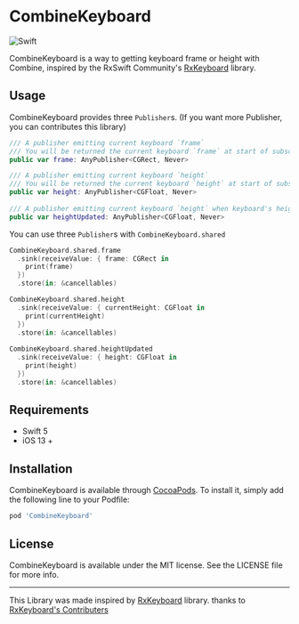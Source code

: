 # CombineKeyboard

![Swift](https://img.shields.io/badge/Swift-5.0-orange.svg)

CombineKeyboard is a way to getting keyboard frame or height with Combine, inspired by the RxSwift Community's [RxKeyboard](https://github.com/RxSwiftCommunity/RxKeyboard) library.

## Usage

CombineKeyboard provides three `Publisher`s. (If you want more Publisher, you can contributes this library)

```swift
/// A publisher emitting current keyboard `frame`
/// You will be returned the current keyboard `frame` at start of subscription.
public var frame: AnyPublisher<CGRect, Never>

/// A publisher emitting current keyboard `height`
/// You will be returned the current keyboard `height` at start of subscription.
public var height: AnyPublisher<CGFloat, Never>
    
/// A publisher emitting current keyboard `height` when keyboard's height is updated
public var heightUpdated: AnyPublisher<CGFloat, Never>
```

You can use three `Publisher`s with `CombineKeyboard.shared`

```swift
CombineKeyboard.shared.frame
  .sink(receiveValue: { frame: CGRect in
    print(frame) 
  })
  .store(in: &cancellables)

CombineKeyboard.shared.height
  .sink(receiveValue: { currentHeight: CGFloat in
    print(currentHeight) 
  })
  .store(in: &cancellables)
  
CombineKeyboard.shared.heightUpdated
  .sink(receiveValue: { height: CGFloat in
    print(height) 
  })
  .store(in: &cancellables)
```

## Requirements

- Swift 5
- iOS 13 +

## Installation

CombineKeyboard is available through [CocoaPods](https://cocoapods.org). To install
it, simply add the following line to your Podfile:

```ruby
pod 'CombineKeyboard'
```

## License

CombineKeyboard is available under the MIT license. See the LICENSE file for more info.

---

This Library was made inspired by [RxKeyboard](https://github.com/RxSwiftCommunity/RxKeyboard) library. thanks to [RxKeyboard's Contributers](https://github.com/RxSwiftCommunity/RxKeyboard/graphs/contributors)
